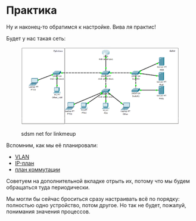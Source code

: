 # Практика

Ну и наконец-то обратимся к настройке. Вива ля практис!

Будет у нас такая сеть:

<figure><img src="../../.gitbook/assets/2.Practise.01.png" alt=""><figcaption><p>sdsm net for linkmeup</p></figcaption></figure>

Вспомним, как мы её планировали:

* [VLAN](https://linkmeup.gitbook.io/sdsm/0.-planirovanie/3.-spisok-vlan)
* [IP-план](https://linkmeup.gitbook.io/sdsm/0.-planirovanie/2.-ip-plan)
* [план коммутации](https://linkmeup.gitbook.io/sdsm/0.-planirovanie/4.-plan-podklyucheniya-oborudovaniya-po-portam)

Советуем на дополнительной вкладке отрыть их, потому что мы будем обращаться туда периодически.

Мы могли бы сейчас броситься сразу настраивать всё по порядку: полностью одно устройство, потом другое. Но так не будет, пожалуй, понимания значения процессов.
